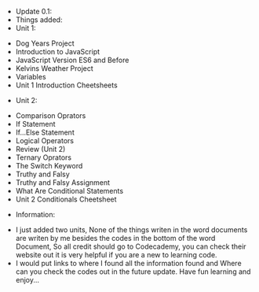 * Update 0.1:
* Things added:
* Unit 1:
- Dog Years Project
- Introduction to JavaScript
- JavaScript Version ES6 and Before
- Kelvins Weather Project
- Variables
- Unit 1 Introduction Cheetsheets
* Unit 2:
- Comparison Oprators
- If Statement
- If...Else Statement
- Logical Operators
- Review (Unit 2)
- Ternary Oprators
- The Switch Keyword
- Truthy and Falsy
- Truthy and Falsy Assignment
- What Are Conditional Statements
- Unit 2 Conditionals Cheetsheet
* Information:
- I just added two units, None of the things writen in the word documents are writen
by me besides the codes in the bottom of the word Document, So all credit should go to Codecademy,
you can check their website out it is very helpful if you are a new to learning code.
- I would put links to where I found all the information found and Where can you check the codes
out in the future update. Have fun learning and enjoy...
